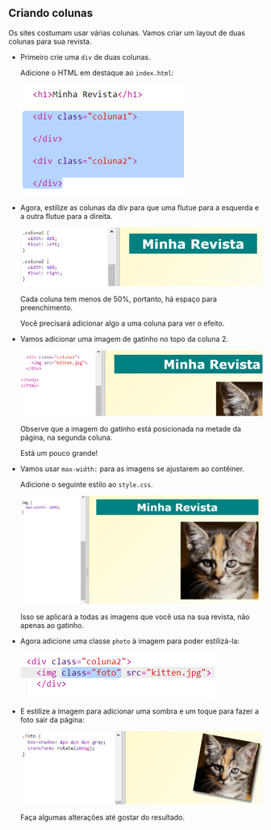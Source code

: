 ## Criando colunas

Os sites costumam usar várias colunas. Vamos criar um layout de duas colunas para sua revista.

+ Primeiro crie uma `div` de duas colunas.
    
    Adicione o HTML em destaque ao `index.html`:
    
    ![screenshot](images/magazine-columns.png)

+ Agora, estilize as colunas da div para que uma flutue para a esquerda e a outra flutue para a direita.
    
    ![screenshot](images/magazine-columns-style.png)
    
    Cada coluna tem menos de 50%, portanto, há espaço para preenchimento.
    
    Você precisará adicionar algo a uma coluna para ver o efeito.

+ Vamos adicionar uma imagem de gatinho no topo da coluna 2.
    
    ![screenshot](images/magazine-kitten.png)
    
    Observe que a imagem do gatinho está posicionada na metade da página, na segunda coluna.
    
    Está um pouco grande!

+ Vamos usar `max-width:` para as imagens se ajustarem ao contêiner.
    
    Adicione o seguinte estilo ao `style.css`.
    
    ![screenshot](images/magazine-img-width.png)
    
    Isso se aplicará a todas as imagens que você usa na sua revista, não apenas ao gatinho.

+ Agora adicione uma classe `photo` à imagem para poder estilizá-la:
    
    ![screenshot](images/magazine-photo.png)

+ E estilize a imagem para adicionar uma sombra e um toque para fazer a foto sair da página:
    
    ![screenshot](images/magazine-photo-style.png)
    
    Faça algumas alterações até gostar do resultado.